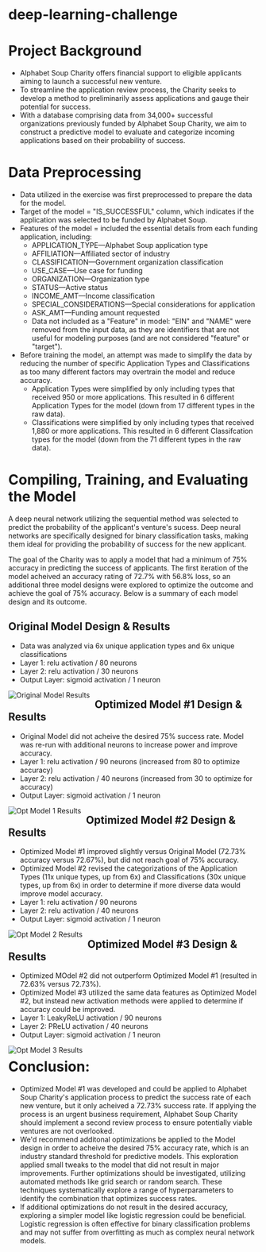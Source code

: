 # deep-learning-challenge

# Project Background
- Alphabet Soup Charity offers financial support to eligible applicants aiming to launch a successful new venture.
- To streamline the application review process, the Charity seeks to develop a method to preliminarily assess applications and gauge their potential for success.
- With a database comprising data from 34,000+ successful organizations previously funded by Alphabet Soup Charity, we aim to construct a predictive model to evaluate and categorize incoming applications based on their probability of success.

# Data Preprocessing

- Data utilized in the exercise was first preprocessed to prepare the data for the model. 
- Target of the model = "IS_SUCCESSFUL" column, which indicates if the application was selected to be funded by Alphabet Soup. 
- Features of the model = included the essential details from each funding application, including: 
  - APPLICATION_TYPE—Alphabet Soup application type
  - AFFILIATION—Affiliated sector of industry
  - CLASSIFICATION—Government organization classification
  - USE_CASE—Use case for funding
  - ORGANIZATION—Organization type
  - STATUS—Active status
  - INCOME_AMT—Income classification
  - SPECIAL_CONSIDERATIONS—Special considerations for application
  - ASK_AMT—Funding amount requested
  - Data not included as a "Feature" in model:  "EIN" and "NAME" were removed from the input data, as they are identifiers that are not useful for modeling purposes (and are not considered "feature" or "target").
- Before training the model, an attempt was made to simplify the data by reducing the number of specific Application Types and Classifications as too many different factors may overtrain the model and reduce accuracy.
  - Application Types were simplified by only including types that received 950 or more applications. This resulted in 6 different Application Types for the model (down from 17 different types in the raw data). 
  - Classifications were simplified by only including types that received 1,880 or more applications. This resulted in 6 different Classifcation types for the model (down from the 71 different types in the raw data).

# Compiling, Training, and Evaluating the Model

A deep neural network utilizing the sequential method was selected to predict the probability of the applicant's venture's sucess. Deep neural networks are specifically designed for binary classification tasks, making them ideal for providing the probability of success for the new applicant. 

The goal of the Charity was to apply a model that had a minimum of 75% accuracy in predicting the success of applicants. The first iteration of the model acheived an accuracy rating of 72.7% with 56.8% loss, so an additional three model designs were explored to optimize the outcome and achieve the goal of 75% accuracy. Below is a summary of each model design and its outcome. 

## Original Model Design & Results
- Data was analyzed via 6x unique application types and 6x unique classifications
- Layer 1: relu activation / 80 neurons
- Layer 2: relu activation / 30 neurons
- Output Layer: sigmoid activation / 1 neuron

<img src="https://github.com/mbz4b8/deep-learning-challenge/blob/main/Model_Results/AlpahbetSoupCharity_Original_Accuracy.png" alt="Original Model Results" style="float:left; margin-right:10px;" />

## Optimized Model #1 Design & Results   
- Original Model did not acheive the desired 75% success rate. Model was re-run with additional neurons to increase power and improve accuracy.
- Layer 1: relu activation / 90 neurons (increased from 80 to optimize accuracy)
- Layer 2: relu activation / 40 neurons (increased from 30 to optimize for accuracy)
- Output Layer: sigmoid activation / 1 neuron

<img src="https://github.com/mbz4b8/deep-learning-challenge/blob/main/Model_Results/AlpahbetSoupCharity_o1_Accuracy.png" alt="Opt Model 1 Results" style="float:left; margin-right:10px;" />

## Optimized Model #2 Design & Results   
- Optimized Model #1 improved slightly versus Original Model (72.73% accuracy versus 72.67%), but did not reach goal of 75% accuracy.
- Optimized Model #2 revised the categorizations of the Application Types (11x unique types, up from 6x) and Classifications (30x unique types, up from 6x) in order to determine if more diverse data would improve model accuracy. 
- Layer 1: relu activation / 90 neurons
- Layer 2: relu activation / 40 neurons
- Output Layer: sigmoid activation / 1 neuron

<img src="https://github.com/mbz4b8/deep-learning-challenge/blob/main/Model_Results/AlpahbetSoupCharity_o2_Accuracy.png" alt="Opt Model 2 Results" style="float:left; margin-right:10px;" /> 

## Optimized Model #3 Design & Results   
- Optimized MOdel #2 did not outperform Optimized Model #1 (resulted in 72.63% versus 72.73%).
- Optimized Model #3 utilized the same data features as Optimized Model #2, but instead new activation methods were applied to determine if accuracy could be improved. 
- Layer 1: LeakyReLU activation / 90 neurons
- Layer 2: PReLU activation / 40 neurons
- Output Layer: sigmoid activation / 1 neuron

<img src="https://github.com/mbz4b8/deep-learning-challenge/blob/main/Model_Results/AlpahbetSoupCharity_o3_Accuracy.png" alt="Opt Model 3 Results" style="float:left; margin-right:10px;" /> 


# Conclusion: 
- Optimized Model #1 was developed and could be applied to Alphabet Soup Charity's application process to predict the success rate of each new venture, but it only acheived a 72.73% success rate. If applying the process is an urgent business requirement, Alphabet Soup Charity should implement a second review process to ensure potentially viable ventures are not overlooked. 
- We'd recommend additonal optimizations be applied to the Model design in order to acheive the desired 75% accuracy rate, which is an industry standard threshold for predictive models. This exploration applied small tweaks to the model that did not result in major improvements. Further optimizations should be investigated, utilizing automated methods like grid search or random search. These techniques systematically explore a range of hyperparameters to identify the combination that optimizes success rates.
- If additional optimizations do not result in the desired accuracy, exploring a simpler model like logistic regression could be beneficial. Logistic regression is often effective for binary classification problems and may not suffer from overfitting as much as complex neural network models.
